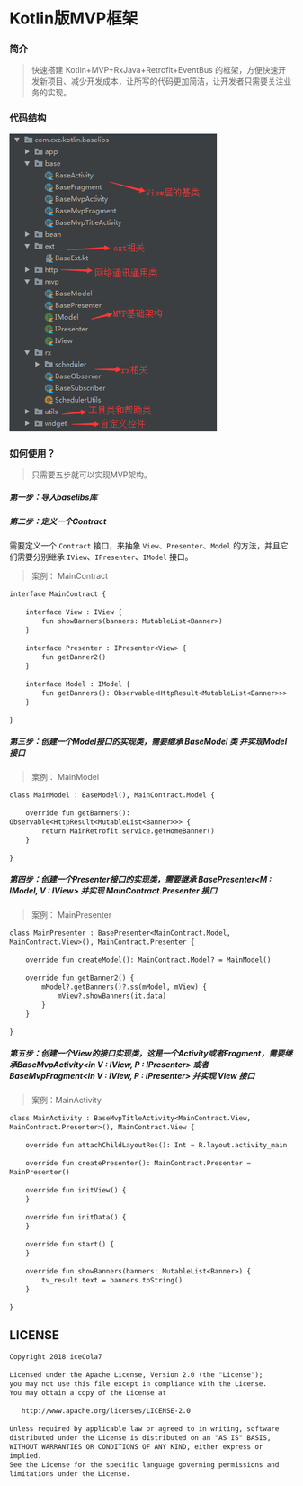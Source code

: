 # Kotlin版MVP框架

### 简介

> 快速搭建 Kotlin+MVP+RxJava+Retrofit+EventBus 的框架，方便快速开发新项目、减少开发成本，让所写的代码更加简洁，让开发者只需要关注业务的实现。

### 代码结构

![](/art/base.png)

### 如何使用？

> 只需要五步就可以实现MVP架构。

##### 第一步：导入baselibs库

##### 第二步：定义一个Contract

需要定义一个 `Contract` 接口，来抽象 `View`、`Presenter`、`Model` 的方法，并且它们需要分别继承 `IView`、`IPresenter`、`IModel` 接口。
> 案例： MainContract

```
interface MainContract {

    interface View : IView {
        fun showBanners(banners: MutableList<Banner>)
    }

    interface Presenter : IPresenter<View> {
        fun getBanner2()
    }

    interface Model : IModel {
        fun getBanners(): Observable<HttpResult<MutableList<Banner>>>
    }

}
```

##### 第三步：创建一个Model接口的实现类，需要继承 BaseModel 类 并实现Model接口
> 案例： MainModel

```
class MainModel : BaseModel(), MainContract.Model {

    override fun getBanners(): Observable<HttpResult<MutableList<Banner>>> {
        return MainRetrofit.service.getHomeBanner()
    }

}
```

##### 第四步：创建一个Presenter接口的实现类，需要继承 BasePresenter<M : IModel, V : IView> 并实现 MainContract.Presenter 接口

> 案例： MainPresenter

```
class MainPresenter : BasePresenter<MainContract.Model, MainContract.View>(), MainContract.Presenter {

    override fun createModel(): MainContract.Model? = MainModel()

    override fun getBanner2() {
        mModel?.getBanners()?.ss(mModel, mView) {
            mView?.showBanners(it.data)
        }
    }

}
```

##### 第五步：创建一个View的接口实现类，这是一个Activity或者Fragment，需要继承BaseMvpActivity<in V : IView, P : IPresenter<V>> 或者 BaseMvpFragment<in V : IView, P : IPresenter<V>> 并实现 View 接口
> 案例：MainActivity

```
class MainActivity : BaseMvpTitleActivity<MainContract.View, MainContract.Presenter>(), MainContract.View {

    override fun attachChildLayoutRes(): Int = R.layout.activity_main

    override fun createPresenter(): MainContract.Presenter = MainPresenter()

    override fun initView() {
    }

    override fun initData() {
    }

    override fun start() {
    }

    override fun showBanners(banners: MutableList<Banner>) {
        tv_result.text = banners.toString()
    }

}
```

## LICENSE

```
Copyright 2018 iceCola7 

Licensed under the Apache License, Version 2.0 (the "License");
you may not use this file except in compliance with the License.
You may obtain a copy of the License at

   http://www.apache.org/licenses/LICENSE-2.0

Unless required by applicable law or agreed to in writing, software
distributed under the License is distributed on an "AS IS" BASIS,
WITHOUT WARRANTIES OR CONDITIONS OF ANY KIND, either express or implied.
See the License for the specific language governing permissions and
limitations under the License.
```
